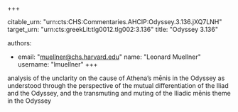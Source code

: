 +++


citable_urn: "urn:cts:CHS:Commentaries.AHCIP:Odyssey.3.136.jXQ7LNH"
target_urn: "urn:cts:greekLit:tlg0012.tlg002:3.136"
title: "Odyssey 3.136"

authors:
- email: "muellner@chs.harvard.edu"
  name: "Leonard Muellner"
  username: "lmuellner"
+++

<p>analysis of the unclarity on the cause of Athena’s mēnis in the Odyssey as understood through the perspective of the mutual differentiation of the Iliad and the Odyssey, and the transmuting and muting of the Iliadic mēnis theme in the Odyssey</p>
